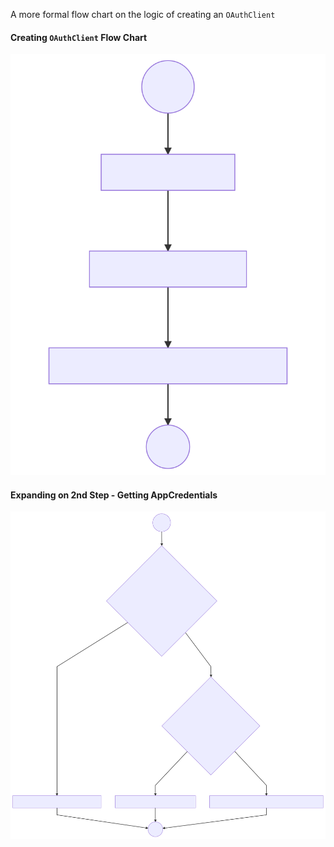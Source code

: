 A more formal flow chart on the logic of creating an `OAuthClient`

#### Creating `OAuthClient` Flow Chart
![Create OAuthClient Flow Chart](./CreateOAuthClientFlowChart.svg "Create OAuthClient Flow Chart")

#### Expanding on 2nd Step - Getting AppCredentials
![Getting AppCredentials](./SecondStepGettingAppCredentials.svg "Getting AppCredentials")